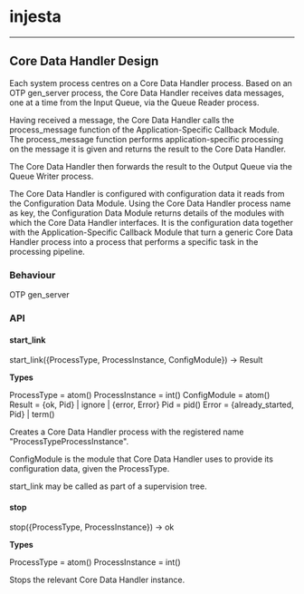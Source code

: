 # injesta


***

## Core Data Handler Design

Each system process centres on a Core Data Handler process. Based on an OTP gen_server process, the Core Data Handler receives data messages, one at a time from the Input Queue, via the Queue Reader process.

Having received a message, the Core Data Handler calls the process_message function of the Application-Specific Callback Module. The process_message function performs application-specific processing on the message it is given and returns the result to the Core Data Handler.

The Core Data Handler then forwards the result to the Output Queue via the Queue Writer process.

The Core Data Handler is configured with configuration data it reads from the Configuration Data Module. Using the Core Data Handler process name as key, the Configuration Data Module returns details of the modules with which the Core Data Handler interfaces. It is the configuration data together with the Application-Specific Callback Module that turn a generic Core Data Handler process into a process that performs a specific task in the processing pipeline.

### Behaviour

OTP gen_server

### API

#### start_link

start_link({ProcessType, ProcessInstance, ConfigModule}) -> Result

**Types**

ProcessType = atom()
ProcessInstance = int()
ConfigModule = atom()
Result = {ok, Pid} | ignore | {error, Error}
Pid = pid()
Error = {already_started, Pid} | term()

Creates a Core Data Handler process with the registered name "ProcessTypeProcessInstance".

ConfigModule is the module that Core Data Handler uses to provide its configuration data, given the ProcessType.

start_link may be called as part of a supervision tree.

#### stop

stop({ProcessType, ProcessInstance}) -> ok

**Types**

ProcessType = atom()
ProcessInstance = int()

Stops the relevant Core Data Handler instance.
